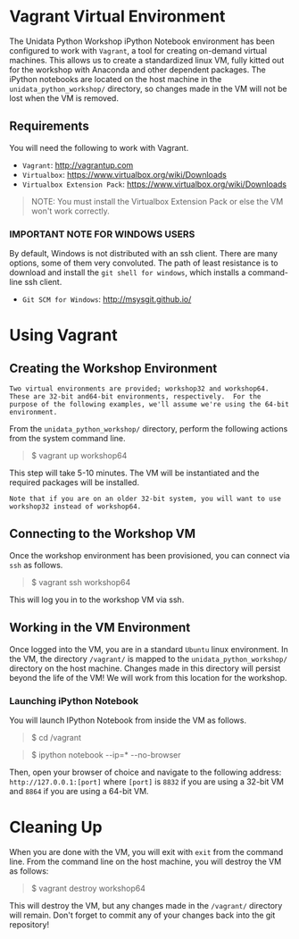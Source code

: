 # Vagrant Virtual Environment

The Unidata Python Workshop iPython Notebook environment has been configured to work with `Vagrant`, a tool for creating on-demand virtual machines.  This allows us to create a standardized linux VM, fully kitted out for the workshop with Anaconda and other dependent packages. The iPython notebooks are located on the host machine in the `unidata_python_workshop/` directory, so changes made in the VM will not be lost when the VM is removed.

## Requirements

You will need the following to work with Vagrant.  

* `Vagrant`: http://vagrantup.com
* `Virtualbox`: https://www.virtualbox.org/wiki/Downloads
* `Virtualbox Extension Pack`: https://www.virtualbox.org/wiki/Downloads

> NOTE: You must install the Virtualbox Extension Pack or else the VM won't work correctly.

### **IMPORTANT NOTE FOR WINDOWS USERS**

By default, Windows is not distributed with an ssh client.  There are many options, some of them very convoluted.  The path of least resistance is to download and install the `git shell for windows`, which installs a command-line ssh client.  


* `Git SCM for Windows`: http://msysgit.github.io/


# Using Vagrant

## Creating the Workshop Environment

    Two virtual environments are provided; workshop32 and workshop64.  These are 32-bit and64-bit environments, respectively.  For the purpose of the following examples, we'll assume we're using the 64-bit environment.

From the `unidata_python_workshop/` directory, perform the following actions from the system command line.  

> $ vagrant up workshop64

This step will take 5-10 minutes.  The VM will be instantiated and the required packages will be installed.

    Note that if you are on an older 32-bit system, you will want to use workshop32 instead of workshop64.

## Connecting to the Workshop VM

Once the workshop environment has been provisioned, you can connect via `ssh` as follows.

> $ vagrant ssh workshop64

This will log you in to the workshop VM via ssh.  

## Working in the VM Environment

Once logged into the VM, you are in a standard `Ubuntu` linux environment.  In the VM, the directory `/vagrant/` is mapped to the `unidata_python_workshop/` directory on the host machine.  Changes made in this directory will persist beyond the life of the VM!  We will work from this location for the workshop.

### Launching iPython Notebook

You will launch IPython Notebook from inside the VM as follows.

> $ cd /vagrant

> $ ipython notebook --ip=* --no-browser

Then, open your browser of choice and navigate to the following address:  `http://127.0.0.1:[port]` where `[port]` is `8832` if you are using a 32-bit VM and `8864` if you are using a 64-bit VM.

# Cleaning Up

When you are done with the VM, you will exit with `exit` from the command line.  From the command line on the host machine, you will destroy the VM as follows:

> $ vagrant destroy workshop64

This will destroy the VM, but any changes made in the `/vagrant/` directory will remain.  Don't forget to commit any of your changes back into the git repository!